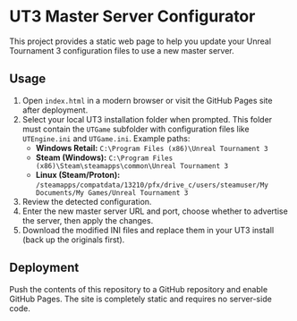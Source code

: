 # UT3 Master Server Configurator

This project provides a static web page to help you update your Unreal Tournament 3 configuration files to use a new master server.

## Usage

1. Open `index.html` in a modern browser or visit the GitHub Pages site after deployment.
2. Select your local UT3 installation folder when prompted. This folder must contain the
   `UTGame` subfolder with configuration files like `UTEngine.ini` and `UTGame.ini`.
   Example paths:
   - **Windows Retail:** `C:\Program Files (x86)\Unreal Tournament 3`
   - **Steam (Windows):** `C:\Program Files (x86)\Steam\steamapps\common\Unreal Tournament 3`
   - **Linux (Steam/Proton):** `/steamapps/compatdata/13210/pfx/drive_c/users/steamuser/My Documents/My Games/Unreal Tournament 3`
3. Review the detected configuration.
4. Enter the new master server URL and port, choose whether to advertise the server, then apply the changes.
5. Download the modified INI files and replace them in your UT3 install (back up the originals first).

## Deployment

Push the contents of this repository to a GitHub repository and enable GitHub Pages. The site is completely static and requires no server-side code.
